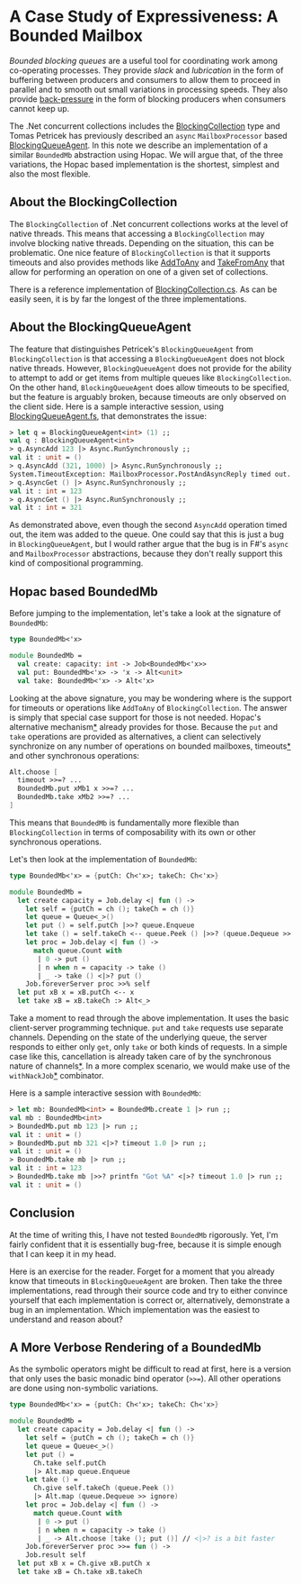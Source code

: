 # A Case Study of Expressiveness: A Bounded Mailbox

*Bounded blocking queues* are a useful tool for coordinating work among
co-operating processes.  They provide *slack* and *lubrication* in the form of
buffering between producers and consumers to allow them to proceed in parallel
and to smooth out small variations in processing speeds.  They also provide
[back-pressure](http://ferd.ca/queues-don-t-fix-overload.html) in the form of
blocking producers when consumers cannot keep up.

The .Net concurrent collections includes the
[BlockingCollection](http://msdn.microsoft.com/en-us/library/dd267312%28v=vs.110%29.aspx)
type and Tomas Petricek has previously described an `async` `MailboxProcessor`
based
[BlockingQueueAgent](http://tomasp.net/blog/parallel-extra-blockingagent.aspx/).
In this note we describe an implementation of a similar `BoundedMb` abstraction
using Hopac.  We will argue that, of the three variations, the Hopac based
implementation is the shortest, simplest and also the most flexible.

## About the BlockingCollection

The `BlockingCollection` of .Net concurrent collections works at the level of
native threads.  This means that accessing a `BlockingCollection` may involve
blocking native threads.  Depending on the situation, this can be problematic.
One nice feature of `BlockingCollection` is that it supports timeouts and also
provides methods like
[AddToAny](http://msdn.microsoft.com/en-us/library/dd394986%28v=vs.110%29.aspx)
and
[TakeFromAny](http://msdn.microsoft.com/en-us/library/dd381962%28v=vs.110%29.aspx)
that allow for performing an operation on one of a given set of collections.

There is a reference implementation of
[BlockingCollection.cs](http://referencesource.microsoft.com/#System/sys/system/collections/concurrent/BlockingCollection.cs).
As can be easily seen, it is by far the longest of the three implementations.

## About the BlockingQueueAgent

The feature that distinguishes Petricek's `BlockingQueueAgent` from
`BlockingCollection` is that accessing a `BlockingQueueAgent` does not block
native threads.  However, `BlockingQueueAgent` does not provide for the ability
to attempt to add or get items from multiple queues like `BlockingCollection`.
On the other hand, `BlockingQueueAgent` does allow timeouts to be specified, but
the feature is arguably broken, because timeouts are only observed on the client
side.  Here is a sample interactive session, using
[BlockingQueueAgent.fs](https://github.com/tpetricek/FSharp.AsyncExtensions/blob/master/src/Agents/BlockingQueueAgent.fs),
that demonstrates the issue:

```fsharp
> let q = BlockingQueueAgent<int> (1) ;;
val q : BlockingQueueAgent<int>
> q.AsyncAdd 123 |> Async.RunSynchronously ;;
val it : unit = ()
> q.AsyncAdd (321, 1000) |> Async.RunSynchronously ;;
System.TimeoutException: MailboxProcessor.PostAndAsyncReply timed out.
> q.AsyncGet () |> Async.RunSynchronously ;;
val it : int = 123
> q.AsyncGet () |> Async.RunSynchronously ;;
val it : int = 321
```

As demonstrated above, even though the second `AsyncAdd` operation timed out,
the item was added to the queue.  One could say that this is just a bug in
`BlockingQueueAgent`, but I would rather argue that the bug is in F#'s `async`
and `MailboxProcessor` abstractions, because they don't really support this kind
of compositional programming.

## Hopac based BoundedMb

Before jumping to the implementation, let's take a look at the signature of
`BoundedMb`:

```fsharp
type BoundedMb<'x>

module BoundedMb =
  val create: capacity: int -> Job<BoundedMb<'x>>
  val put: BoundedMb<'x> -> 'x -> Alt<unit>
  val take: BoundedMb<'x> -> Alt<'x>
```

Looking at the above signature, you may be wondering where is the support for
timeouts or operations like `AddToAny` of `BlockingCollection`.  The answer is
simply that special case support for those is not needed.  Hopac's alternative
mechanism[*](http://hopac.github.io/Hopac/Hopac.html#def:type%20Hopac.Alt)
already provides for those.  Because the `put` and `take` operations are
provided as alternatives, a client can selectively synchronize on any number of
operations on bounded mailboxes,
timeouts[*](http://hopac.github.io/Hopac/Hopac.html#def:val%20Hopac.Timer.Global.timeOut)
and other synchronous operations:

```fsharp
Alt.choose [
  timeout >>=? ...
  BoundedMb.put xMb1 x >>=? ...
  BoundedMb.take xMb2 >>=? ...
]
```

This means that `BoundedMb` is fundamentally more flexible than
`BlockingCollection` in terms of composability with its own or other synchronous
operations.

Let's then look at the implementation of `BoundedMb`:

```fsharp
type BoundedMb<'x> = {putCh: Ch<'x>; takeCh: Ch<'x>}

module BoundedMb =
  let create capacity = Job.delay <| fun () ->
    let self = {putCh = ch (); takeCh = ch ()}
    let queue = Queue<_>()
    let put () = self.putCh |>>? queue.Enqueue
    let take () = self.takeCh <-- queue.Peek () |>>? (queue.Dequeue >> ignore)
    let proc = Job.delay <| fun () ->
      match queue.Count with
       | 0 -> put ()
       | n when n = capacity -> take ()
       | _ -> take () <|>? put ()
    Job.foreverServer proc >>% self
  let put xB x = xB.putCh <-- x
  let take xB = xB.takeCh :> Alt<_>
```

Take a moment to read through the above implementation.  It uses the basic
client-server programming technique.  `put` and `take` requests use separate
channels.  Depending on the state of the underlying queue, the server responds
to either only `get`, only `take` or both kinds of requests.  In a simple case
like this, cancellation is already taken care of by the synchronous nature of
channels[*](http://hopac.github.io/Hopac/Hopac.html#def:type%20Hopac.Ch).  In a
more complex scenario, we would make use of the
`withNackJob`[*](http://hopac.github.io/Hopac/Hopac.html#def:val%20Hopac.Alt.withNackJob)
combinator.

Here is a sample interactive session with `BoundedMb`:

```fsharp
> let mb: BoundedMb<int> = BoundedMb.create 1 |> run ;;
val mb : BoundedMb<int>
> BoundedMb.put mb 123 |> run ;;
val it : unit = ()
> BoundedMb.put mb 321 <|>? timeout 1.0 |> run ;;
val it : unit = ()
> BoundedMb.take mb |> run ;;
val it : int = 123
> BoundedMb.take mb |>>? printfn "Got %A" <|>? timeout 1.0 |> run ;;
val it : unit = ()
```

## Conclusion

At the time of writing this, I have not tested `BoundedMb` rigorously.  Yet, I'm
fairly confident that it is essentially bug-free, because it is simple enough
that I can keep it in my head.

Here is an exercise for the reader.  Forget for a moment that you already know
that timeouts in `BlockingQueueAgent` are broken.  Then take the three
implementations, read through their source code and try to either convince
yourself that each implementation is correct or, alternatively, demonstrate a
bug in an implementation.  Which implementation was the easiest to understand
and reason about?

## A More Verbose Rendering of a BoundedMb

As the symbolic operators might be difficult to read at first, here is a version
that only uses the basic monadic bind operator (`>>=`).  All other operations
are done using non-symbolic variations.

```fsharp
type BoundedMb<'x> = {putCh: Ch<'x>; takeCh: Ch<'x>}

module BoundedMb =
  let create capacity = Job.delay <| fun () ->
    let self = {putCh = ch (); takeCh = ch ()}
    let queue = Queue<_>()
    let put () =
      Ch.take self.putCh
      |> Alt.map queue.Enqueue
    let take () =
      Ch.give self.takeCh (queue.Peek ())
      |> Alt.map (queue.Dequeue >> ignore)
    let proc = Job.delay <| fun () ->
      match queue.Count with
       | 0 -> put ()
       | n when n = capacity -> take ()
       | _ -> Alt.choose [take (); put ()] // <|>? is a bit faster
    Job.foreverServer proc >>= fun () ->
    Job.result self
  let put xB x = Ch.give xB.putCh x
  let take xB = Ch.take xB.takeCh
```
